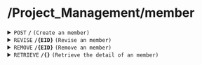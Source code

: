 # /Project_Management/member

<details>
<summary><code>POST</code> <code><b>/</b></code> <code>(Create an member)</code></summary>

<br />

##### Headers
| key | values | description |
| --- | ------ | ----------- |
| --- | ------ | ----------- |
##### Body
| key      | required | data type | description                              |
| -------- | -------- | --------- | ---------------------------------------- |
| EID      | true     | string    |                                          |
| Position | true     | string    |                                          |
##### Responses
| http code    | content-type         | description                        |
| ------------ | -------------------- | ---------------------------------- |
| `201`        | `application/json`   | the detail of the posted member    |
| `400`        | `text/plain`         | `{ message: "client error"}`       |
| `500`        | `text/plain`         | `{ message: "server error"}`       |
</details>

<details>
<summary><code>REVISE</code> <code><b>/{EID}</b></code> <code>(Revise an member)</code></summary>

<br />

##### Headers
| key | values | description |
| --- | ------ | ----------- |
| --- | ------ | ----------- |
##### Path Parameters
| key      | required | data type | description           |
| -------- | -------- | --------- | --------------------- |
| EID      | true     | string    | the EID of the member |
##### Body
| key      | required | data type | description                |
| -------- | -------- | --------- | -------------------------- |
| EID      | true     | string    | the EID of the member      |
| Position | true     | string    | the position of the memeber|
##### Responses
| http code    | content-type | description                           |
| ------------ | -------------| ------------------------------------- |
| `200`        | `text/plain` | `{'message': 'Member revised successfully!', 'data': serializer.data}`|
| `400`        | `text/plain` | `{ message: "client error"}`          |
| `404`,       | `text/plain` | `{ message: "Member not found"}`      |
| `500`        | `text/plain` | `{ message: "server error"}`          |

</details>

<details>
<summary><code>REMOVE</code> <code><b>/{EID}</b></code> <code>(Remove an member)</code></summary>

<br />

##### Headers
| key | values | description |
| --- | ------ | ----------- |
| --- | ------ | ----------- |
##### Path Parameters
| key      | required | data type | description                              |
| -------- | -------- | --------- | ---------------------------------------- |
| EID      | true     | string    |                                          |
##### Responses
| http code    | content-type | description                           |
| ------------ | -------------| ------------------------------------- |
| `204`        | `text/plain` | `{ message: "Member deleted successfully!"}`|
| `400`        | `text/plain` | `{ message: "client error"}`          |
| `404`        | `text/plain` | `{ message: "Member not found"}`      |
| `500`        | `text/plain` | `{ message: "server error"}`          |

</details>

<details>
<summary><code>RETRIEVE</code> <code><b>/{}</b></code> <code>(Retrieve the detail of an member)</code></summary>

<br />only for admin

##### Headers
| key | values | description |
| --- | ------ | ----------- |
| --- | ------ | ----------- |
##### Body
| key      | required   | data type | description            |
| -------- | ---------- | --------- | ---------------------- |
| EID      | at least 1 | string    | EID of the member      |
| Name     | at least 1 | string    | name of the member     |
| Position | at least 1 | string    | position of the member |
##### Responses
| http code    | content-type       | description                                 |
| ------------ | ------------------ | ------------------------------------------- |
| `200`        | `application/json` | the detail of the retrieved member          |
| `404`,       | `text/plain`       | `{ message: "Member not found"}`            |
| `500`        | `text/plain`       | `{ message: "server error"}`                |

</details>